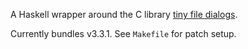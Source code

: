 A Haskell wrapper around the C library
[tiny file dialogs](https://sourceforge.net/projects/tinyfiledialogs/).

Currently bundles v3.3.1. See `Makefile` for patch setup.
